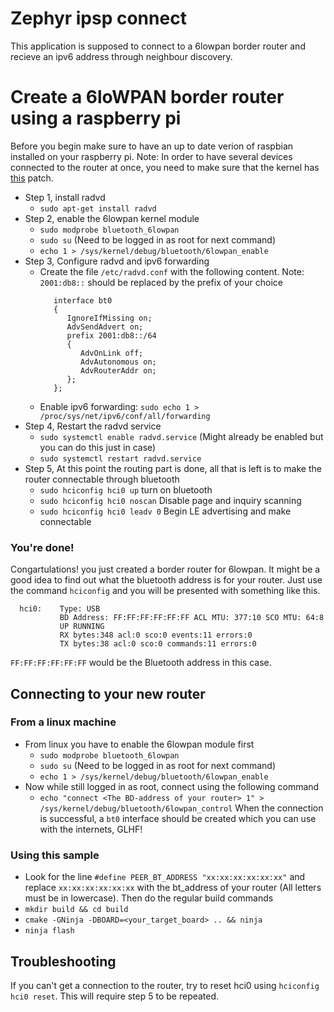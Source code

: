 # Zephyr ipsp connect

This application is supposed to connect to a 6lowpan border router and recieve an ipv6 address through neighbour discovery.

# Create a 6loWPAN border router using a raspberry pi
Before you begin make sure to have an up to date verion of raspbian installed on your raspberry pi. Note: In order to have several devices connected to the router at once, you need to make sure that the kernel has [this](https://www.spinics.net/lists/linux-bluetooth/msg72040.html) patch.

- Step 1, install radvd
   - `sudo apt-get install radvd`
- Step 2, enable the 6lowpan kernel module
   - `sudo modprobe bluetooth_6lowpan`
   - `sudo su` (Need to be logged in as root for next command)
   - `echo 1 > /sys/kernel/debug/bluetooth/6lowpan_enable`
- Step 3, Configure radvd and ipv6 forwarding
   - Create the file `/etc/radvd.conf` with the following content. Note: `2001:db8::` should be replaced by the prefix of your choice
      ```
         interface bt0
         {
            IgnoreIfMissing on;
            AdvSendAdvert on;
            prefix 2001:db8::/64
            {
               AdvOnLink off;
               AdvAutonomous on;
               AdvRouterAddr on;
            };
         };
      ```
   - Enable ipv6 forwarding: `sudo echo 1 > /proc/sys/net/ipv6/conf/all/forwarding`
- Step 4, Restart the radvd service
   - `sudo systemctl enable radvd.service` (Might already be enabled but you can do this just in case)
   - `sudo systemctl restart radvd.service`
- Step 5, At this point the routing part is done, all that is left is to make the router connectable through bluetooth
   - `sudo hciconfig hci0 up` turn on bluetooth
   - `sudo hciconfig hci0 noscan` Disable page and inquiry scanning 
   - `sudo hciconfig hci0 leadv 0` Begin LE advertising and make connectable
### You're done!
Congartulations! you just created a border router for 6lowpan. It might be a good idea to find out what the bluetooth address is for your router. Just use the command `hciconfig` and you will be presented with something like this.
 ``` 
   hci0:    Type: USB
            BD Address: FF:FF:FF:FF:FF:FF ACL MTU: 377:10 SCO MTU: 64:8
            UP RUNNING 
            RX bytes:348 acl:0 sco:0 events:11 errors:0
            TX bytes:38 acl:0 sco:0 commands:11 errors:0
```
`FF:FF:FF:FF:FF:FF` would be the Bluetooth address in this case.

## Connecting to your new router
### From a linux machine
- From linux you have to enable the 6lowpan module first
   - `sudo modprobe bluetooth_6lowpan`
   - `sudo su` (Need to be logged in as root for next command)
   - `echo 1 > /sys/kernel/debug/bluetooth/6lowpan_enable`
- Now while still logged in as root, connect using the following command
   - `echo "connect <The BD-address of your router> 1" > /sys/kernel/debug/bluetooth/6lowpan_control`
When the connection is successful, a `bt0` interface should be created which you can use with the internets, GLHF!
### Using this sample
- Look for the line `#define PEER_BT_ADDRESS "xx:xx:xx:xx:xx:xx"` and replace `xx:xx:xx:xx:xx:xx` with the bt_address of your router (All letters must be in lowercase). Then do the regular build commands
- `mkdir build && cd build`
- `cmake -GNinja -DBOARD=<your_target_board> .. && ninja`
- `ninja flash`

## Troubleshooting
If you can't get a connection to the router, try to reset hci0 using `hciconfig hci0 reset`. This will require step 5 to be repeated.